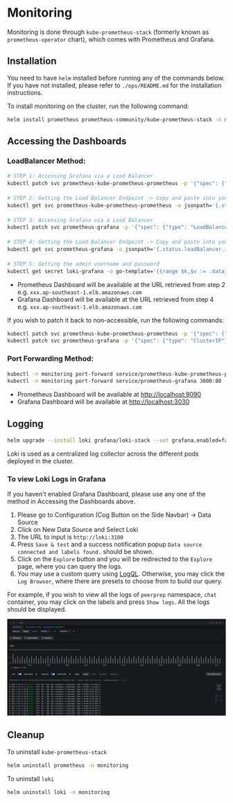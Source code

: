 # Monitoring
Monitoring is done through `kube-prometheus-stack` (formerly known as `prometheus-operator` chart), which comes with Prometheus and Grafana.

## Installation
You need to have `helm` installed before running any of the commands below. If you have not installed, please refer to `./ops/README.md` for the installation instructions.

To install monitoring on the cluster, run the following command:
```bash
helm install prometheus prometheus-community/kube-prometheus-stack -n monitoring --create-namespace
```

## Accessing the Dashboards

### LoadBalancer Method:
```bash
# STEP 1: Accessing Grafana via a Load Balancer
kubectl patch svc prometheus-kube-prometheus-prometheus -p '{"spec": {"type": "LoadBalancer"}}' -n monitoring

# STEP 2: Getting the Load Balancer Endpoint -> Copy and paste into your browser
kubectl get svc prometheus-kube-prometheus-prometheus -o jsonpath='{.status.loadBalancer.ingress[0].hostname}' -n monitoring

# STEP 3: Accessing Grafana via a Load Balancer
kubectl patch svc prometheus-grafana -p '{"spec": {"type": "LoadBalancer"}}' -n monitoring

# STEP 4: Getting the Load Balancer Endpoint -> Copy and paste into your browser
kubectl get svc prometheus-grafana -o jsonpath='{.status.loadBalancer.ingress[0].hostname}' -n monitoring

# STEP 5: Getting the admin username and password 
kubectl get secret loki-grafana -o go-template='{{range $k,$v := .data}}{{printf "%s: " $k}}{{if not $v}}{{$v}}{{else}}{{$v | base64decode}}{{end}}{{"\n"}}{{end}}' -n monitoring
```
- Prometheus Dashboard will be available at the URL retrieved from step 2 e.g. `xxx.ap-southeast-1.elb.amazonaws.com`
- Grafana Dashboard will be available at the URL retrieved from step 4 e.g. `xxx.ap-southeast-1.elb.amazonaws.com`

If you wish to patch it back to non-accessible, run the following commands:
```bash
kubectl patch svc prometheus-kube-prometheus-prometheus -p '{"spec": {"type": "ClusterIP"}}' -n monitoring
kubectl patch svc prometheus-grafana -p '{"spec": {"type": "ClusterIP"}}' -n monitoring
```

### Port Forwarding Method:

```bash
kubectl -n monitoring port-forward service/prometheus-kube-prometheus-prometheus 9090
kubectl -n monitoring port-forward service/prometheus-grafana 3000:80
```

- Prometheus Dashboard will be available at [http://localhost:9090](http://localhost:9090)
- Grafana Dashboard will be available at [http://localhost:3030](http://localhost:3030)

## Logging
```bash
helm upgrade --install loki grafana/loki-stack --set grafana.enabled=false,prometheus.enabled=false
```

Loki is used as a centralized log collector across the different pods deployed in the cluster.

### To view Loki Logs in Grafana
If you haven't enabled Grafana Dashboard, please use any one of the method in Accessing the Dashboards above.

1. Please go to Configuration (Cog Button on the Side Navbar) -> Data Source
1. Click on New Data Source and Select Loki
1. The URL to input is `http://loki:3100`
1. Press `Save & test` and a success notification popup `Data source connected and labels found.` should be shown.
1. Click on the `Explore` button and you will be redirected to the `Explore` page, where you can query the logs.
1. You may use a custom query using [LogQL](https://grafana.com/docs/loki/latest/logql/). Otherwise, you may click the `Log Browser`, where there are presets to choose from to build our query.

For example, if you wish to view all the logs of `peerprep` namespace, `chat` container, you may click on the labels and press `Show logs`. 
All the logs should be displayed.

![Image](images/SS.png)

## Cleanup
To uninstall `kube-prometheus-stack`
```bash
helm uninstall prometheus -n monitoring
```

To uninstall `loki`
```bash
helm uninstall loki -n monitoring
```